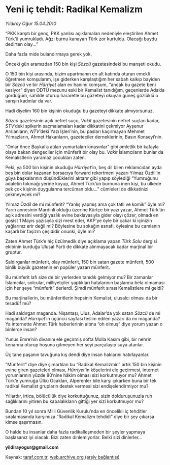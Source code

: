 # Yeni iç tehdit: Radikal Kemalizm

*Yıldıray Oğur 15.04.2010*

<div class="yazi"><p>“PKK karşıtı bir genç, PKK yanlısı açıklamaları nedeniyle eleştirilen Ahmet Türk’ü yumrukladı. Ağzı burnu kanayan Türk zor kurtuldu. Olacağı buydu dedirten olay...”</p>
<p>Daha fazla mide bulandırmaya gerek yok.</p>
<p>Önceki gün aramızdan 150 bin kişi <i>Sözcü</i> gazetesindeki bu manşeti okudu.</p>
<p>O 150 bin kişi arasında, bizim apartmanın en alt katında oturan emekli öğretmen komşularım, işe giderken karşılaştığım her sabah kalkıp bayiden bir <i>S</i><i>özcü</i> ve bir <i>Hürriyet</i> alan ev hanımı komşum, “ancak bu gazete beni kesiyor” diyen ODTÜ mezunu eski bir Kemalist tanıdığım, geçenlerde Ada’da gördüğüm, sahilde oturup hararetle bu gazeteyi okuyan güneş gözlüklü o sarışın kadınlar da var.</p>
<p>Hadi diyelim 160 bin kişinin okuduğu bu gazeteyi dikkate almıyorsunuz. </p>
<p><i>Sözcü</i> gazetesinin açık nefret suçu, <i>Vakit</i> gazetesinin nefret suçları kadar, <i>STV</i>’deki spikerin saçmalamaları kadar dikkatini çekmiyor Ayşenur Arslanların, <i>NTV</i>’deki Yazı İşleri’nin, bu pasları kaçırmayan Mehmet Yılmazların, Ahmet Hakanların, gazeteciler derneklerinin, Basın Konseyi’nin. </p>
<p>“Onlar önce Baykal’a atılan yumurtaları kınasınlar” gibi omletlik bir kafayla olaya bakan dengeciler için münferit bir olay bu. <i>Vakit</i> İslamcıların bunlar da Kemalistlerin yaramaz çocukları zaten.</p>
<p>Peki, ya 500 bin kişinin okuduğu <i>Hürriyet</i>’in, beş dil bilen reklamcıdan ayda beş bin dolar kazanan borsacıya forward rekortmeni yazarı Yılmaz Özdil’in güya başkalarının düşündüklerini aktarır gibi yapıp söylediği “Yumruğunu adaletin tokmağı yerine koyup, Ahmet Türk’ün burnuna inen kişi, bu ülkede pek çok kişinin duygularına tercüman oldu...” cümleleri de dikkatinizi çekmeyecek mi?</p>
<p>Yılmaz Özdil de mi münferit? “Yanlış yapmış ama çok tatlı ve komik” öyle mi? Yarın annesinin Mardinli olduğu üzerine Kürtçe bir yazı yazar, Ahmet Türk’ün açık adresini verdiği yazlık evine baklavasıyla gider olayı çözer, olmadı en goşist 1 Mayıs yazısıyla sizi mest eder, AKP’ye öyle bir çakar ki içinizin yağlarınız erir değil mi? Böylesine bu sokağın esnafı, öylesine bu camianın kaşarlı bir faşizm çeşididir onunki, öyle mi?</p>
<p>Zaten Ahmet Türk’e hiç üzülmedik diye açıklama yapan <i>Türk Solu</i> dergisi ekibinin kurduğu Ulusal Parti de dikkate alınmayacak kadar marjinal bir gruptur.</p>
<p>Saldırganlar münferit, olay münferit, 150 bin satan gazete münferit, 500 binlik büyük gazetenin en popüler yazarı münferit. </p>
<p>Bu münferit lafı size de bir yerlerden tanıdık gelmiyor mu? Bir zamanlar İslamcılar, solcular, milliyetçiler yaptıkları hatalarının başlarına bela olmaması için her şeye “münferit” derlerdi. Şimdi münferit sırası Kemalistlere mi geldi?</p>
<p>Bu marjinallerin, bu münferitlerin hepsinin Kemalist, ulusalcı olması da bir tesadüf mü? </p>
<p>Hadi saldırgan maganda. Nişantaşı, Ulus, Adalar’da yok satan <i>Sözcü</i> de mi maganda? <i>Hürriyet</i>’in üçüncü sayfası teslim edilen yazarı da mı maganda? Ya internette Ahmet Türk haberlerinin altına “oh olmuş” diye yorum yazan o binlerce insan? </p>
<p>Yunus Emre’nin divanını ele geçirmiş softa Molla Kasım gibi, bir nehrin kenarına oturup hoşuna gitmeyen her şeyi parçalayıp suya atanlar. </p>
<p>Üç tane paşanın tavuğuna kış dendi diye insan haklarını hatırlayanlar.</p>
<p>“Münferit” diye diye şımartılan bu “Radikal Kemalizmin” artık 150 bin kişinin evine giren gazeteleri olması, <i>Hürriyet</i>’in köşelerini ele geçirmesi, internet yorumlarının yüzde 80’nine hâkim olması sizi korkutmuyor mu? Ahmet Türk’e yumruğa Ülkü Ocakları, Alperenler bile karşı çıkarken buna bir tek radikal Kemalist grupların destek vermesi sizi endişelendirmiyor mu? </p>
<p>Yıllardır, irtica, bölücülük diye korkuttuğunuz, sizin dolduruşunuzla ruh sağlıklarını yitiren bu kabalalıkların gittiği yer sizi korkutmuyor mu?</p>
<p>Bundan 10 yıl sonra Milli Güvenlik Kurulu’nda en öncelikli iç tehditler sıralamasında karşımıza “Radikal Kemalizm tehdidi” diye bir şey çıkarsa kimse şaşırmasın. </p>
<p>O halde bu insanlar daha fazla radikalleşmeden bir şeyler yapmaya başlasanız iyi olacak. Bizi zaten dinlemiyorlar. Belki sizi dinlerler...</p>
<p><b>yildirayogur@gmail.com</b></p></div>

Kaynak: [taraf.com.tr](http://www.taraf.com.tr:80/makale/10894.htm), [web.archive.org (arşiv bağlantısı)](http://web.archive.org/web/20100418195048/http://www.taraf.com.tr:80/makale/10894.htm)
